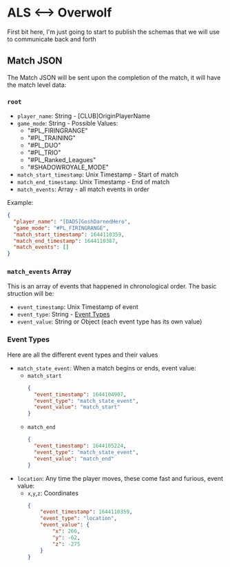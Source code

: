 # ALS <--> Overwolf

First bit here, I'm just going to start to publish the schemas that we will use to communicate back and forth

## Match JSON
The Match JSON will be sent upon the completion of the match, it will have the match level data:
### `root`
* `player_name`: String - [CLUB]OriginPlayerName
* `game_mode`: String - Possible Values:
  * "#PL_FIRINGRANGE"
  * "#PL_TRAINING"
  * "#PL_DUO"
  * "#PL_TRIO"
  * "#PL_Ranked_Leagues"
  * "#SHADOWROYALE_MODE"
* `match_start_timestamp`: Unix Timestamp - Start of match
* `match_end_timestamp`: Unix Timestamp - End of match
* `match_events`: Array - all match events in order

Example:
```json
{
  "player_name": "[DADS]GoshDarnedHero",
  "game_mode": "#PL_FIRINGRANGE",
  "match_start_timestamp": 1644110359,
  "match_end_timestamp": 1644110387,
  "match_events": []
}
```

### `match_events` Array
This is an array of events that happened in chronological order.  The basic struction will be:
* `event_timestamp`: Unix Timestamp of event
* `event_type`: String - [Event Types](#event-types)
* `event_value`: String or Object (each event type has its own value)

### Event Types
Here are all the different event types and their values
* `match_state_event`: When a match begins or ends, event value:
  * `match_start`
    ```json
    {
      "event_timestamp": 1644104907,
      "event_type": "match_state_event",
      "event_value": "match_start"
    }
    ```
  * `match_end`
    ```json
    {
      "event_timestamp": 1644105224,
      "event_type": "match_state_event",
      "event_value": "match_end"
    }
* `location`: Any time the player moves, these come fast and furious, event value:
  * `x`,`y`,`z`: Coordinates
      ```json
      {
          "event_timestamp": 1644110359,
          "event_type": "location",
          "event_value": {
              "x": 266,
              "y": -62,
              "z": -275
          }
      }
      ```
